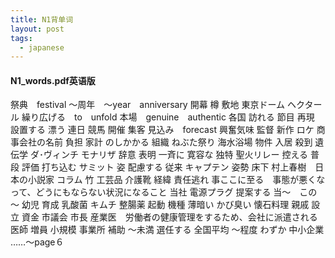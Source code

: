 ```yaml
---
title: N1背单词
layout: post
tags:
  - japanese
---
```


#### N1_words.pdf英语版

祭典　festival
～周年　～year　anniversary
開幕
樽
敷地
東京ドーム
ヘクタール
繰り広げる　to　unfold
本場　genuine　authentic
各国
訪れる
節目
再現
設置する
漂う
連日
競馬
開催
集客
見込み　forecast
興奮気味
監督
新作
ロケ
商事会社の名前
負担
家計
のしかかる
組織
ねぶた祭り
海水浴場
物件
入居
殺到
遺伝学
ダ･ヴィンチ
モナリザ
辞意
表明
一斉に
寛容な
独特
聖火リレー
控える
普段
評価
打ち込む
サミット
姿
配慮する
従来
キャプテン
姿勢
床下
村上春樹　日本の小説家
コラム
竹
工芸品
介護靴
経緯
責任逃れ
事ここに至る　事態が悪くなって、どうにもならない状況になること
当社
電源プラグ
提案する
当～　この～
幼児
育成
乳酸菌
キムチ
整腸薬
起動
機種
薄暗い
かび臭い
懐石料理
親戚
設立
資金
市議会
市長
産業医　労働者の健康管理をするため、会社に派遣される医師
増員
小規模
事業所
補助
～未満
選任する
全国平均
～程度
わずか
中小企業
……～page６


